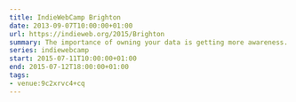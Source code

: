 ```yaml
---
title: IndieWebCamp Brighton
date: 2013-09-07T10:00:00+01:00
url: https://indieweb.org/2015/Brighton
summary: The importance of owning your data is getting more awareness. To grow it and help people get started, we’re meeting for a bar-camp like collaboration in Brighton for two days of brainstorming, working, teaching, and helping. Join us in Brighton and learn how to use open web technologies to empower and – maybe more importantly – encourage users to own their own content and identities.
series: indiewebcamp
start: 2015-07-11T10:00:00+01:00
end: 2015-07-12T18:00:00+01:00
tags:
- venue:9c2xrvc4+cq
---
```


